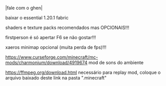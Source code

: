 |fale com o ghen|

baixar o essential 1.20.1 fabric

shaders e texture packs recomendados mas OPCIONAIS!!!

firstperson é só apertar F6 se não gostar!!!

xaeros minimap opcional (muita perda de fps)!!!

https://www.curseforge.com/minecraft/mc-mods/charmonium/download/4919674
mod de sons do ambiente

https://ffmpeg.org/download.html
necessário para replay mod, coloque o arquivo baixado deste link na pasta ".minecraft"
